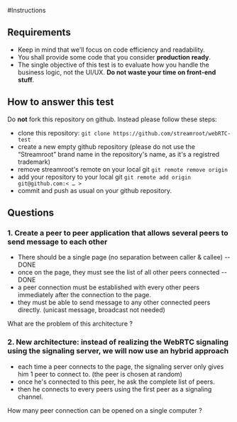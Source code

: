 #Instructions

## Requirements

- Keep in mind that we'll focus on code efficiency and readability.
- You shall provide some code that you consider **production ready**.
- The single objective of this test is to evaluate how you handle the business logic, not the UI/UX. **Do not waste your time on front-end stuff**.

## How to answer this test

Do **not** fork this repository on github. Instead please follow these steps:
- clone this repository: `git clone https://github.com/streamroot/webRTC-test`
- create a new empty github repository (please do not use the  “Streamroot” brand name in the repository's name, as it's a registred trademark)
- remove streamroot's remote on your local git `git remote remove origin`
- add your repository to your local git `git remote add origin git@github.com:< … >`
- commit and push as usual on your github repository.

## Questions

### 1. Create a peer to peer application that allows several peers to send message to each other

- There should be a single page (no separation between caller & callee) -- DONE
- once on the page, they must see the list of all other peers connected -- DONE
- a peer connection must be established with every other peers immediately after the connection to the page.
- they must be able to send message to any other connected peers directly. (unicast message, broadcast not needed)

What are the problem of this architecture ?

### 2. New architecture: instead of realizing the WebRTC signaling using the signaling server, we will now use an hybrid approach

- each time a peer connects to the page, the signaling server only gives him 1 peer to connect to. (the peer is chosen at random)
- once he's connected to this peer, he ask the complete  list of peers.
- then he connects to every peers using the first peer as a signaling channel.

How many peer connection can be opened on a single computer ?
